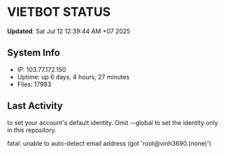 # VIETBOT STATUS
**Updated**: Sat Jul 12 12:39:44 AM +07 2025

## System Info
- IP: 103.77.172.150
- Uptime: up 6 days, 4 hours, 27 minutes
- Files: 17983

## Last Activity

to set your account's default identity.
Omit --global to set the identity only in this repository.

fatal: unable to auto-detect email address (got 'root@vinh3690.(none)')

